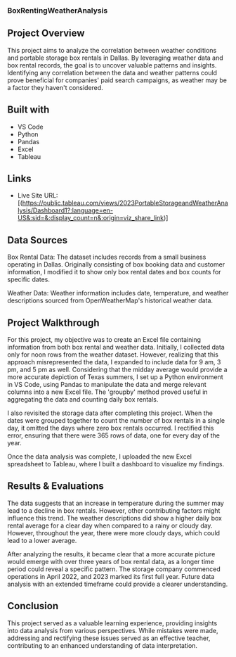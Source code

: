 
### BoxRentingWeatherAnalysis

## Project Overview

This project aims to analyze the correlation between weather conditions and portable storage box rentals in Dallas. By leveraging weather data and box rental records, the goal is to uncover valuable patterns and insights. Identifying any correlation between the data and weather patterns could prove beneficial for companies' paid search campaigns, as weather may be a factor they haven't considered.

## Built with

- VS Code
- Python
- Pandas
- Excel
- Tableau

## Links
- Live Site URL: [(https://public.tableau.com/views/2023PortableStorageandWeatherAnalysis/Dashboard1?:language=en-US&:sid=&:display_count=n&:origin=viz_share_link)]

## Data Sources

Box Rental Data: The dataset includes records from a small business operating in Dallas. Originally consisting of box booking data and customer information, I modified it to show only box rental dates and box counts for specific dates.

Weather Data: Weather information includes date, temperature, and weather descriptions sourced from OpenWeatherMap's historical weather data.

## Project Walkthrough

For this project, my objective was to create an Excel file containing information from both box rental and weather data. Initially, I collected data only for noon rows from the weather dataset. However, realizing that this approach misrepresented the data, I expanded to include data for 9 am, 3 pm, and 5 pm as well. Considering that the midday average would provide a more accurate depiction of Texas summers, I set up a Python environment in VS Code, using Pandas to manipulate the data and merge relevant columns into a new Excel file. The 'groupby' method proved useful in aggregating the data and counting daily box rentals.

I also revisited the storage data after completing this project. When the dates were grouped together to count the number of box rentals in a single day, it omitted the days where zero box rentals occurred. I rectified this error, ensuring that there were 365 rows of data, one for every day of the year.

Once the data analysis was complete, I uploaded the new Excel spreadsheet to Tableau, where I built a dashboard to visualize my findings.

## Results & Evaluations

The data suggests that an increase in temperature during the summer may lead to a decline in box rentals. However, other contributing factors might influence this trend. The weather descriptions did show a higher daily box rental average for a clear day when compared to a rainy or cloudy day. However, throughout the year, there were more cloudy days, which could lead to a lower average.

After analyzing the results, it became clear that a more accurate picture would emerge with over three years of box rental data, as a longer time period could reveal a specific pattern. The storage company commenced operations in April 2022, and 2023 marked its first full year. Future data analysis with an extended timeframe could provide a clearer understanding.

## Conclusion

This project served as a valuable learning experience, providing insights into data analysis from various perspectives. While mistakes were made, addressing and rectifying these issues served as an effective teacher, contributing to an enhanced understanding of data interpretation.


